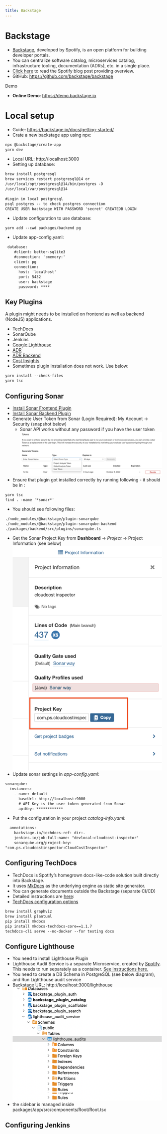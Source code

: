 ```yaml
---
title: Backstage
---
```


# Backstage
- [Backstage](https://backstage.io/), developed by Spotify, is an open platform for building developer portals.
- You can centralize software catalog, microservices catalog, infrastructure tooling, documentation (ADRs), etc. in a single place.
- [Click here](https://engineering.atspotify.com/2020/04/how-we-use-backstage-at-spotify/) to read the Spotify blog post providing overview.
- GitHub: https://github.com/backstage/backstage

Demo

- **Online Demo**: https://demo.backstage.io





# Local setup
- Guide: https://backstage.io/docs/getting-started/
- Crate a new backstage app using npx:
```
npx @backstage/create-app
yarn dev
```
- Local URL: http://localhost:3000
- Setting up database:
```
brew install postgresql
brew services restart postgresql@14 or /usr/local/opt/postgresql@14/bin/postgres -D /usr/local/var/postgresql@14

#Login in local postgresql
psql postgres -- to check postgres connection
CREATE USER backstage WITH PASSWORD 'secret' CREATEDB LOGIN
```
- Update configuration to use database:
```
yarn add --cwd packages/backend pg
```
- Update app-config.yaml:
```
 database:
    #client: better-sqlite3
    #connection: ':memory:'
    client: pg
    connection:
      host: 'localhost'
      port: 5432
      user: backstage
      password: ****
```

## Key Plugins
A plugin might needs to be installed on frontend as well as backend (NodeJS) applications.

- TechDocs
- SonarQube
- Jenkins
- [Google Lighthouse](https://github.com/backstage/backstage/tree/master/plugins/lighthouse)
- [ADR](https://github.com/backstage/backstage/tree/master/plugins/adr)
- [ADR Backend](https://github.com/backstage/backstage/blob/master/plugins/adr-backend/README.md)
- [Cost Insights](https://github.com/backstage/backstage/blob/master/plugins/cost-insights/src/example/templates/CostInsightsClient.ts)
- Sometimes plugin installation does not work. Use below:
```
yarn install --check-files
yarn tsc
```

## Configuring Sonar
- [Install Sonar Frontend Plugin](https://github.com/backstage/backstage/tree/master/plugins/sonarqube)
- [Install Sonar Backend Plugin](https://github.com/backstage/backstage/tree/master/plugins/sonarqube-backend)
- Generate User Token from Sonar (Login Required): My Account -> Security (snapshot below)
  - Sonar API works without any password if you have the user token
![Sonar User Token](sonar-token.png)
- Ensure that plugin got installed correctly by running following - it should be in :
```
yarn tsc
find . -name '*sonar*'
```
- You should see following files:
```
./node_modules/@backstage/plugin-sonarqube
./node_modules/@backstage/plugin-sonarqube-backend
./packages/backend/src/plugins/sonarqube.ts
```
- Get the Sonar Project Key from **Dashboard** -> *Project* -> Project Information (see below)
![Sonar Project Key](sonar-project-key.png)
- Update sonar settings in *app-config.yaml*:
```
sonarqube:
  instances:
    - name: default
      baseUrl: http://localhost:9000
      # API Key is the user token generated from Sonar
      apiKey: ************
```
- Put the configuration in your project *catalog-info.yaml*:
```
  annotations:
    backstage.io/techdocs-ref: dir:.
    jenkins.io/job-full-name: "devlocal:cloudcost-inspector"
    sonarqube.org/project-key: "com.ps.cloudcostinspector:CloudCostInspector"
```


## Configuring TechDocs
- TechDocs is Spotify’s homegrown docs-like-code solution built directly into Backstage. 
- It uses [MkDocs](https://www.mkdocs.org/) as the underlying engine as static site generator.
- You can generate documents outside the Backstage (separate CI/CD)
- Detailed instructions are [here](https://backstage.io/docs/features/techdocs/getting-started#disabling-docker-in-docker-situation-optional):
- [TechDocs configuration options](https://backstage.io/docs/features/techdocs/configuration)

```
brew install graphviz
brew install plantuml
pip install mkdocs
pip install mkdocs-techdocs-core==1.1.7
techdocs-cli serve --no-docker --for testing docs
```
## Configure Lighthouse
- You need to install Lighthouse Plugin
- Lighthouse Audit Service is a separate Microservice, created by [Spotify](https://github.com/spotify/lighthouse-audit-service). This needs to run separately as a container. [See instructions here.](https://roadie.io/blog/backstage-lighthouse-plugin/)
- You need to create a DB Schema in PostgreSQL (see below diagram), and Run Lighthouse audit service
- Backstage URL: http://localhost:3000/lighthouse
![Lighthouse and Backstage Schema](lighthouse-db.png)
- the sidebar is managed inside packages/app/src/components/Root/Root.tsx

## Configuring Jenkins